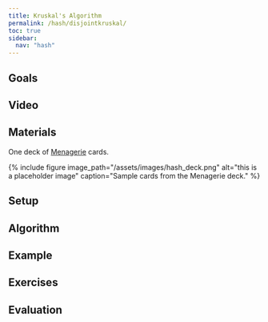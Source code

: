 ```yaml
---
title: Kruskal's Algorithm
permalink: /hash/disjointkruskal/
toc: true
sidebar:
  nav: "hash"
---
```


## Goals

## Video

## Materials

One deck of [Menagerie]({{site.baseurl}}/hash) cards.

{% include figure image_path="/assets/images/hash_deck.png" alt="this is a placeholder image" caption="Sample cards from the Menagerie deck." %}

## Setup

## Algorithm

## Example

## Exercises

## Evaluation
